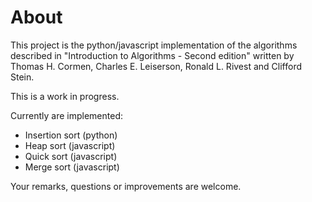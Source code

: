 # About

This project is the python/javascript implementation of the algorithms described in "Introduction to Algorithms - Second edition" written by Thomas H. Cormen, Charles E. Leiserson, Ronald L. Rivest and Clifford Stein.

This is a work in progress.

Currently are implemented:
* Insertion sort (python)
* Heap sort (javascript)
* Quick sort (javascript)
* Merge sort (javascript)

Your remarks, questions or improvements are welcome.
